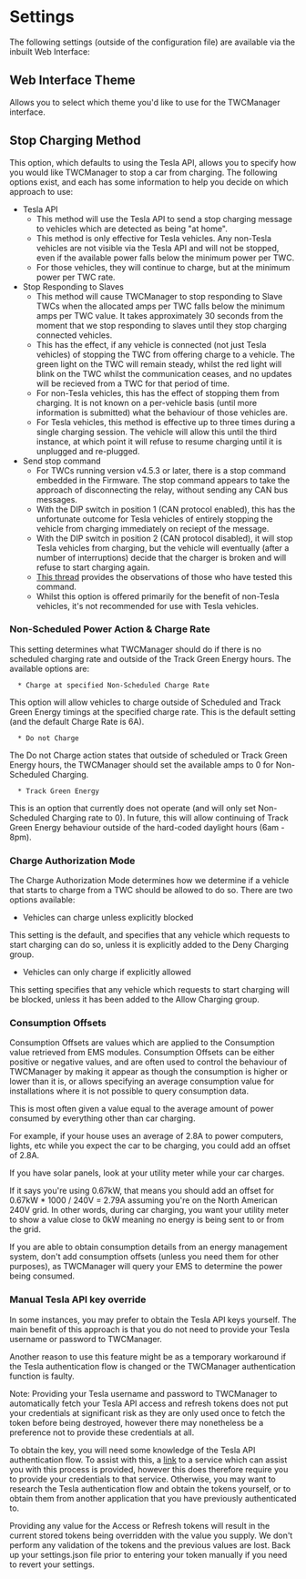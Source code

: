 # Settings

The following settings (outside of the configuration file) are available via the inbuilt Web Interface:

## Web Interface Theme

Allows you to select which theme you'd like to use for the TWCManager interface.

## Stop Charging Method

This option, which defaults to using the Tesla API, allows you to specify how you would like TWCManager to stop a car from charging. The following options exist, and each has some information to help you decide on which approach to use:

   * Tesla API
      * This method will use the Tesla API to send a stop charging message to vehicles which are detected as being "at home".
      * This method is only effective for Tesla vehicles. Any non-Tesla vehicles are not visible via the Tesla API and will not be stopped, even if the available power falls below the minimum power per TWC.
      * For those vehicles, they will continue to charge, but at the minimum power per TWC rate.
   * Stop Responding to Slaves
      * This method will cause TWCManager to stop responding to Slave TWCs when the allocated amps per TWC falls below the minimum amps per TWC value. It takes approximately 30 seconds from the moment that we stop responding to slaves until they stop charging connected vehicles.
      * This has the effect, if any vehicle is connected (not just Tesla vehicles) of stopping the TWC from offering charge to a vehicle. The green light on the TWC will remain steady, whilst the red light will blink on the TWC whilst the communication ceases, and no updates will be recieved from a TWC for that period of time.
      * For non-Tesla vehicles, this has the effect of stopping them from charging. It is not known on a per-vehicle basis (until more information is submitted) what the behaviour of those vehicles are.
      * For Tesla vehicles, this method is effective up to three times during a single charging session. The vehicle will allow this until the third instance, at which point it will refuse to resume charging until it is unplugged and re-plugged.
   * Send stop command
      * For TWCs running version v4.5.3 or later, there is a stop command embedded in the Firmware. The stop command appears to take the approach of disconnecting the relay, without sending any CAN bus messages.
      * With the DIP switch in position 1 (CAN protocol enabled), this has the unfortunate outcome for Tesla vehicles of entirely stopping the vehicle from charging immediately on reciept of the message. 
      * With the DIP switch in position 2 (CAN protocol disabled), it will stop Tesla vehicles from charging, but the vehicle will eventually (after a number of interruptions) decide that the charger is broken and will refuse to start charging again.
      * [This thread](https://teslamotorsclub.com/tmc/threads/new-wall-connector-load-sharing-protocol.72830/page-24) provides the observations of those who have tested this command.
      * Whilst this option is offered primarily for the benefit of non-Tesla vehicles, it's not recommended for use with Tesla vehicles.

### Non-Scheduled Power Action & Charge Rate

This setting determines what TWCManager should do if there is no scheduled charging rate and outside of the Track Green Energy hours. The available options are:

      * Charge at specified Non-Scheduled Charge Rate

This option will allow vehicles to charge outside of Scheduled and Track Green Energy timings at the specified charge rate. This is the default setting (and the default Charge Rate is 6A).

      * Do not Charge

The Do not Charge action states that outside of scheduled or Track Green Energy hours, the TWCManager should set the available amps to 0 for Non-Scheduled Charging.

      * Track Green Energy

This is an option that currently does not operate (and will only set Non-Scheduled Charging rate to 0). In future, this will allow continuing of Track Green Energy behaviour outside of the hard-coded daylight hours (6am - 8pm).

### Charge Authorization Mode

The Charge Authorization Mode determines how we determine if a vehicle that starts to charge from a TWC should be allowed to do so. There are two options available:

   * Vehicles can charge unless explicitly blocked

This setting is the default, and specifies that any vehicle which requests to start charging can do so, unless it is explicitly added to the Deny Charging group.

   * Vehicles can only charge if explicitly allowed

This setting specifies that any vehicle which requests to start charging will be blocked, unless it has been added to the Allow Charging group.

### Consumption Offsets

Consumption Offsets are values which are applied to the Consumption value retrieved from EMS modules. Consumption Offsets can be either positive or negative values, and are often used to control the behaviour of TWCManager by making it appear as though the consumption is higher or lower than it is, or allows specifying an average consumption value for installations where it is not possible to query consumption data.

This is most often given a value equal to the average amount of power consumed by everything other than car charging. 

For example, if your house uses an average of 2.8A to power computers, lights, etc while you expect the car to be charging, you could add an offset of 2.8A.

If you have solar panels, look at your utility meter while your car charges.

If it says you're using 0.67kW, that means you should add an offset for 0.67kW * 1000 / 240V = 2.79A assuming you're on the North American 240V grid. In other words, during car charging, you want your utility meter to show a value close to 0kW meaning no energy is being sent to or from the grid.

If you are able to obtain consumption details from an energy management system, don't add consumption offsets (unless you need them for other purposes), as TWCManager will query your EMS to determine the power being consumed.

### Manual Tesla API key override

In some instances, you may prefer to obtain the Tesla API keys yourself. The main benefit of this approach is that you do not need to provide your Tesla username or password to TWCManager.

Another reason to use this feature might be as a temporary workaround if the Tesla authentication flow is changed or the TWCManager authentication function is faulty.

Note: Providing your Tesla username and password to TWCManager to automatically fetch your Tesla API access and refresh tokens does not put your credentials at significant risk as they are only used once to fetch the token before being destroyed, however there may nonetheless be a preference not to provide these credentials at all.

To obtain the key, you will need some knowledge of the Tesla API authentication flow. To assist with this, a <a href="http://registration.teslatasks.com/generateTokens">link</a> to a service which can assist you with this process is provided, however this does therefore require you to provide your credentials to that service. Otherwise, you may want to research the Tesla authentication flow and obtain the tokens yourself, or to obtain them from another application that you have previously authenticated to.

Providing any value for the Access or Refresh tokens will result in the current stored tokens being overridden with the value you supply. We don't perform any validation of the tokens and the previous values are lost. Back up your settings.json file prior to entering your token manually if you need to revert your settings.
